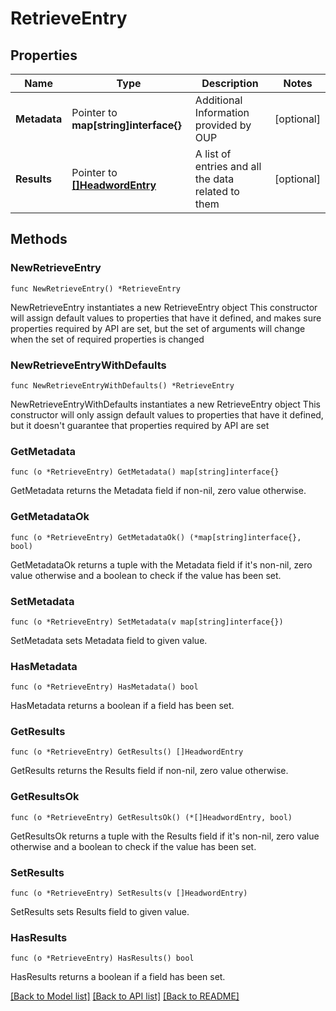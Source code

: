 # RetrieveEntry

## Properties

Name | Type | Description | Notes
------------ | ------------- | ------------- | -------------
**Metadata** | Pointer to **map[string]interface{}** | Additional Information provided by OUP | [optional] 
**Results** | Pointer to [**[]HeadwordEntry**](HeadwordEntry.md) | A list of entries and all the data related to them | [optional] 

## Methods

### NewRetrieveEntry

`func NewRetrieveEntry() *RetrieveEntry`

NewRetrieveEntry instantiates a new RetrieveEntry object
This constructor will assign default values to properties that have it defined,
and makes sure properties required by API are set, but the set of arguments
will change when the set of required properties is changed

### NewRetrieveEntryWithDefaults

`func NewRetrieveEntryWithDefaults() *RetrieveEntry`

NewRetrieveEntryWithDefaults instantiates a new RetrieveEntry object
This constructor will only assign default values to properties that have it defined,
but it doesn't guarantee that properties required by API are set

### GetMetadata

`func (o *RetrieveEntry) GetMetadata() map[string]interface{}`

GetMetadata returns the Metadata field if non-nil, zero value otherwise.

### GetMetadataOk

`func (o *RetrieveEntry) GetMetadataOk() (*map[string]interface{}, bool)`

GetMetadataOk returns a tuple with the Metadata field if it's non-nil, zero value otherwise
and a boolean to check if the value has been set.

### SetMetadata

`func (o *RetrieveEntry) SetMetadata(v map[string]interface{})`

SetMetadata sets Metadata field to given value.

### HasMetadata

`func (o *RetrieveEntry) HasMetadata() bool`

HasMetadata returns a boolean if a field has been set.

### GetResults

`func (o *RetrieveEntry) GetResults() []HeadwordEntry`

GetResults returns the Results field if non-nil, zero value otherwise.

### GetResultsOk

`func (o *RetrieveEntry) GetResultsOk() (*[]HeadwordEntry, bool)`

GetResultsOk returns a tuple with the Results field if it's non-nil, zero value otherwise
and a boolean to check if the value has been set.

### SetResults

`func (o *RetrieveEntry) SetResults(v []HeadwordEntry)`

SetResults sets Results field to given value.

### HasResults

`func (o *RetrieveEntry) HasResults() bool`

HasResults returns a boolean if a field has been set.


[[Back to Model list]](../README.md#documentation-for-models) [[Back to API list]](../README.md#documentation-for-api-endpoints) [[Back to README]](../README.md)


